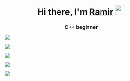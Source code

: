 <h1 align="center">Hi there, I'm <a href=" " target="_blank">Ramir</a> 
<img src="https://github.com/blackcater/blackcater/raw/main/images/Hi.gif" height="32"/></h1>
<h3 align="center">C++ beginner</h3>



![](https://github-profile-summary-cards.vercel.app/api/cards/profile-details?username=Ramchiket&theme=solarized_dark)


![](https://github-profile-summary-cards.vercel.app/api/cards/most-commit-language?username=Ramchike&theme=solarized_dark)


![](https://github-profile-summary-cards.vercel.app/api/cards/repos-per-language?username=Ramchike&theme=solarized_dark)


![](https://github-profile-summary-cards.vercel.app/api/cards/stats?username=Ramchike&theme=solarized_dark)


![](https://github-profile-summary-cards.vercel.app/api/cards/productive-time?username=Ramchike&theme=solarized_dark)

<!--
**Ramchike/Ramchike** is a ✨ _special_ ✨ repository because its `README.md` (this file) appears on your GitHub profile.

Here are some ideas to get you started:

- 🔭 I’m currently working on ...
- 🌱 I’m currently learning ...
- 👯 I’m looking to collaborate on ...
- 🤔 I’m looking for help with ...
- 💬 Ask me about ...
- 📫 How to reach me: ...
- 😄 Pronouns: ...
- ⚡ Fun fact: ...
-->
